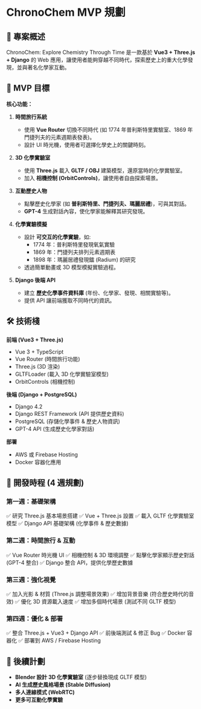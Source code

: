 # **ChronoChem MVP 規劃**

## **📝 專案概述**
ChronoChem: Explore Chemistry Through Time 是一款基於 **Vue3 + Three.js + Django** 的 Web 應用，讓使用者能夠穿越不同時代，探索歷史上的重大化學發現，並與著名化學家互動。

## **🎯 MVP 目標**
**核心功能：**
1. **時間旅行系統**
   - 使用 **Vue Router** 切換不同時代 (如 1774 年普利斯特里實驗室、1869 年門捷列夫的元素週期表發表)。
   - 設計 UI 時光機，使用者可選擇化學史上的關鍵時刻。

2. **3D 化學實驗室**
   - 使用 **Three.js** 載入 **GLTF / OBJ** 建築模型，還原當時的化學實驗室。
   - 加入 **相機控制 (OrbitControls)**，讓使用者自由探索場景。

3. **互動歷史人物**
   - 點擊歷史化學家 (如 **普利斯特里、門捷列夫、瑪麗居禮**)，可與其對話。
   - **GPT-4** 生成對話內容，使化學家能解釋其研究發現。

4. **化學實驗模擬**
   - 設計 **可交互的化學實驗**，如:
     - 1774 年：普利斯特里發現氧氣實驗
     - 1869 年：門捷列夫排列元素週期表
     - 1898 年：瑪麗居禮發現鐳 (Radium) 的研究
   - 透過簡單動畫或 3D 模型模擬實驗過程。

5. **Django 後端 API**
   - 建立 **歷史化學事件資料庫** (年份、化學家、發現、相關實驗等)。
   - 提供 API 讓前端獲取不同時代的資訊。

## **🛠️ 技術棧**
**前端 (Vue3 + Three.js)**
- Vue 3 + TypeScript
- Vue Router (時間旅行功能)
- Three.js (3D 渲染)
- GLTFLoader (載入 3D 化學實驗室模型)
- OrbitControls (相機控制)

**後端 (Django + PostgreSQL)**
- Django 4.2
- Django REST Framework (API 提供歷史資料)
- PostgreSQL (存儲化學事件 & 歷史人物資訊)
- GPT-4 API (生成歷史化學家對話)

**部署**
- AWS 或 Firebase Hosting
- Docker 容器化應用

## **📆 開發時程 (4 週規劃)**
### **第一週：基礎架構**
✅ 研究 Three.js 基本場景搭建
✅ Vue + Three.js 設置
✅ 載入 GLTF 化學實驗室模型
✅ Django API 基礎架構 (化學事件 & 歷史數據)

### **第二週：時間旅行 & 互動**
✅ Vue Router 時光機 UI
✅ 相機控制 & 3D 環境調整
✅ 點擊化學家顯示歷史對話 (GPT-4 整合)
✅ Django 整合 API，提供化學歷史數據

### **第三週：強化視覺**
✅ 加入光影 & 材質 (Three.js 調整場景效果)
✅ 增加背景音樂 (符合歷史時代的音效)
✅ 優化 3D 資源載入速度
✅ 增加多個時代場景 (測試不同 GLTF 模型)

### **第四週：優化 & 部署**
✅ 整合 Three.js + Vue3 + Django API
✅ 前後端測試 & 修正 Bug
✅ Docker 容器化
✅ 部署到 AWS / Firebase Hosting

## **🚀 後續計劃**
- **Blender 設計 3D 化學實驗室** (逐步替換現成 GLTF 模型)
- **AI 生成歷史風格場景 (Stable Diffusion)**
- **多人連線模式 (WebRTC)**
- **更多可互動化學實驗**

